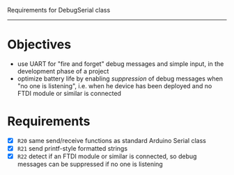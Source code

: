 Requirements for DebugSerial class

----

# Objectives

- use UART for "fire and forget" debug messages and simple input, in the development phase of a project
- optimize battery life by enabling *suppression* of debug messages when "no one is listening", i.e. when he device has been deployed and no FTDI module or similar is connected

# Requirements

- [x] `R20` same send/receive functions as standard Arduino Serial class
- [x] `R21` send printf-style formatted strings
- [x] `R22` detect if an FTDI module or similar is connected, so debug messages can be suppressed if no one is listening

